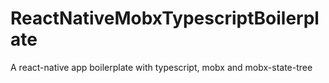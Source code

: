 # ReactNativeMobxTypescriptBoilerplate
A react-native app boilerplate with typescript, mobx and mobx-state-tree
